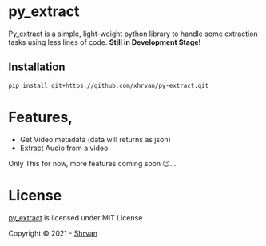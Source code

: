 # py_extract
Py_extract is a simple, light-weight python library to handle some extraction tasks using less lines of code.
**Still in Development Stage!**

## Installation
```
pip install git+https://github.com/xhrvan/py-extract.git
```

# Features,
- Get Video metadata (data will returns as json)
- Extract Audio from a video

Only This for now, more features coming soon 😉...

# License
[py_extract](https://github.com/xhrvan/py-extract) is licensed under MIT License

Copyright ©️ 2021 - [Shrvan](https://github.com/xhrvan)

